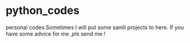 # python_codes
personal codes.Sometimes I will put some samll projects to here. If you have some advice for me ,pls send me !

